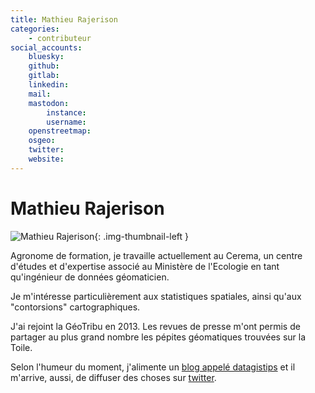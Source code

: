 ```yaml
---
title: Mathieu Rajerison
categories:
    - contributeur
social_accounts:
    bluesky:
    github:
    gitlab:
    linkedin:
    mail:
    mastodon:
        instance:
        username:
    openstreetmap:
    osgeo:
    twitter:
    website:
---
```


# Mathieu Rajerison

<!-- --8<-- [start:author-sign-block] -->

![Mathieu Rajerison](https://cdn.geotribu.fr/img/internal/contributeurs/mraj.jpg "portrait de Mathieu Rajerison"){: .img-thumbnail-left }

Agronome de formation, je travaille actuellement au Cerema, un centre d'études et d'expertise associé au Ministère de l'Ecologie en tant qu'ingénieur de données géomaticien.

Je m'intéresse particulièrement aux statistiques spatiales, ainsi qu'aux "contorsions" cartographiques.

J'ai rejoint la GéoTribu en 2013. Les revues de presse m'ont permis de partager au plus grand nombre les pépites géomatiques trouvées sur la Toile.

Selon l'humeur du moment, j'alimente un [blog appelé datagistips](https://datagistips.hypotheses.org/) et il m'arrive, aussi, de diffuser des choses sur [twitter](https://twitter.com/datagistips).

<!-- --8<-- [end:author-sign-block] -->
